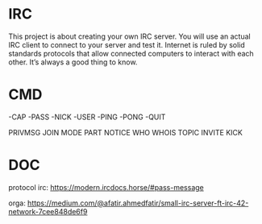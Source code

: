 # IRC
This project is about creating your own IRC server. You will use an actual IRC client to connect to your server and test it. Internet is ruled by solid standards protocols that allow connected computers to interact with each other. It’s always a good thing to know.


# CMD

-CAP
-PASS
-NICK
-USER
-PING
-PONG
-QUIT

PRIVMSG
JOIN
MODE
PART
NOTICE
WHO
WHOIS
TOPIC
INVITE
KICK

# DOC

protocol irc:
https://modern.ircdocs.horse/#pass-message


orga:
https://medium.com/@afatir.ahmedfatir/small-irc-server-ft-irc-42-network-7cee848de6f9